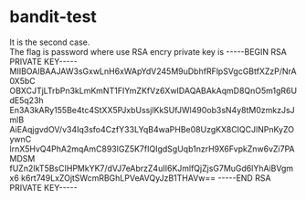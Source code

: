 # bandit-test
It is the second case.  
The flag is password where use RSA encry
private key is
-----BEGIN RSA PRIVATE KEY-----
MIIBOAIBAAJAW3sGxwLnH6xWApYdV245M9uDbhfRFlpSVgcGBtfXZzP/NrA0X5bC
OBXCJTjLTrbPn3kLmKmNT1FIYmZKfVz6XwIDAQABAkAqmD8QnO5m1gR6UdE5q23h
En3A3kARy155Be4tc4StXX5PJxbUssjlKkSUfJWl490ob3sN4y8tM0zmkzJsJmlB
AiEAqjgvdOV/v34Iq3sfo4CzfY33LYqB4waPHBe08UzgKX8CIQCJlNPnKyZOywnC
lrnX5HvQ4PhA2mqAmC893lGZ5K7fIQIgdSgUqb1nzrH9X6FvpkZnw6vZi7PAMDSM
fUZn2IkT5BsCIHPMkYK7/dVJ7eAbrzZ4uII6KJmlfQjZjsG7MuGd6lYhAiBVgmx6
k6rt749LxZOjtSWcmRBGhLPVeAVQyJzB1THAVw==
-----END RSA PRIVATE KEY-----
